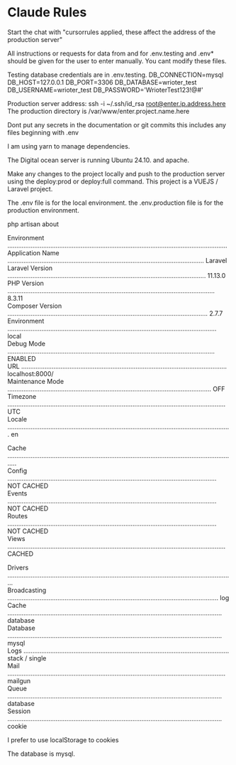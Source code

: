 # Claude Rules

Start the chat with "cursorrules applied, these affect the address of the production server"

All instructions or requests for data from and for .env.testing and .env* should be given for the user to enter manually.  You cant modify these files.

Testing database credentials are in .env.testing.
DB_CONNECTION=mysql
DB_HOST=127.0.0.1
DB_PORT=3306
DB_DATABASE=wrioter_test
DB_USERNAME=wrioter_test
DB_PASSWORD='WrioterTest123!@#'

Production server address: ssh -i ~/.ssh/id_rsa root@enter.ip.address.here
The production directory is /var/www/enter.project.name.here

Dont put any secrets in the documentation or git commits this includes any files beginning with .env

I am using yarn to manage dependencies.

The Digital ocean server is running Ubuntu 24.10. and apache.

Make any changes to the project locally and push to the production server using the deploy:prod or deploy:full command.
This project is a VUEJS / Laravel project.

The .env file is for the local environment.
the .env.production file is for the production environment.

php artisan about

  Environment ...........................................................................................................................  
  Application Name .............................................................................................................. Laravel  
  Laravel Version ............................................................................................................... 11.13.0  
  PHP Version .................................................................................................................... 8.3.11  
  Composer Version ................................................................................................................ 2.7.7  
  Environment ..................................................................................................................... local  
  Debug Mode .................................................................................................................... ENABLED  
  URL ................................................................................................................... localhost:8000/  
  Maintenance Mode .................................................................................................................. OFF  
  Timezone .......................................................................................................................... UTC  
  Locale ............................................................................................................................. en  

  Cache .................................................................................................................................  
  Config ..................................................................................................................... NOT CACHED  
  Events ..................................................................................................................... NOT CACHED  
  Routes ..................................................................................................................... NOT CACHED  
  Views .......................................................................................................................... CACHED  

  Drivers ...............................................................................................................................  
  Broadcasting ...................................................................................................................... log  
  Cache ........................................................................................................................ database  
  Database ........................................................................................................................ mysql  
  Logs ................................................................................................................... stack / single  
  Mail .......................................................................................................................... mailgun  
  Queue ........................................................................................................................ database  
  Session ........................................................................................................................ cookie  

I prefer to use localStorage to cookies 

The database is mysql.
